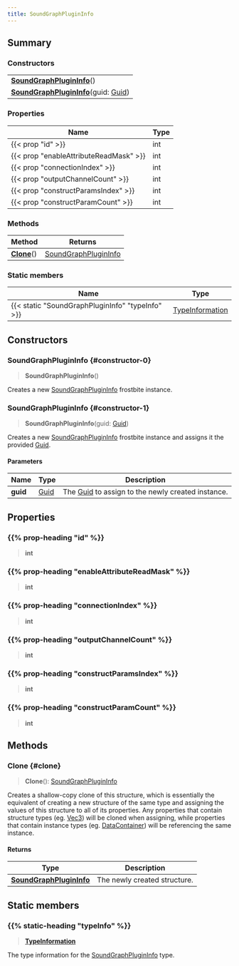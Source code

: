 ```yaml
---
title: SoundGraphPluginInfo
---
```


## Summary

### Constructors

|  |
| --- |
| **[SoundGraphPluginInfo](#constructor-0)**() |
| **[SoundGraphPluginInfo](#constructor-1)**(guid: [Guid](/vext/ref/shared/type/guid)) |

### Properties

| Name | Type |
| ---- | ---- |
| {{< prop "id" >}} | int |
| {{< prop "enableAttributeReadMask" >}} | int |
| {{< prop "connectionIndex" >}} | int |
| {{< prop "outputChannelCount" >}} | int |
| {{< prop "constructParamsIndex" >}} | int |
| {{< prop "constructParamCount" >}} | int |

### Methods

| Method | Returns |
| ------ | ------- |
| **[Clone](#clone)**() | [SoundGraphPluginInfo](/vext/ref/fb/soundgraphplugininfo) |

### Static members

| Name | Type |
| ---- | ---- |
| {{< static "SoundGraphPluginInfo" "typeInfo" >}} | [TypeInformation](/vext/ref/shared/type/typeinformation) |

## Constructors

### SoundGraphPluginInfo {#constructor-0}

> **SoundGraphPluginInfo**()

Creates a new [SoundGraphPluginInfo](/vext/ref/fb/soundgraphplugininfo) frostbite instance.

### SoundGraphPluginInfo {#constructor-1}

> **SoundGraphPluginInfo**(guid: [Guid](/vext/ref/shared/type/guid))

Creates a new [SoundGraphPluginInfo](/vext/ref/fb/soundgraphplugininfo) frostbite instance and assigns it the provided [Guid](/vext/ref/shared/type/guid).

#### Parameters

| Name | Type | Description |
| ---- | ---- | ----------- |
| **guid** | [Guid](/vext/ref/shared/type/guid) | The [Guid](/vext/ref/shared/type/guid) to assign to the newly created instance. |

## Properties

### {{% prop-heading "id" %}}

> **int**

### {{% prop-heading "enableAttributeReadMask" %}}

> **int**

### {{% prop-heading "connectionIndex" %}}

> **int**

### {{% prop-heading "outputChannelCount" %}}

> **int**

### {{% prop-heading "constructParamsIndex" %}}

> **int**

### {{% prop-heading "constructParamCount" %}}

> **int**

## Methods

### Clone {#clone}

> **Clone**(): [SoundGraphPluginInfo](/vext/ref/fb/soundgraphplugininfo)

Creates a shallow-copy clone of this structure, which is essentially the equivalent of creating a new structure of the same type and assigning the values of this structure to all of its properties. Any properties that contain structure types (eg. [Vec3](/vext/ref/shared/type/vec3)) will be cloned when assigning, while properties that contain instance types (eg. [DataContainer](/vext/ref/shared/type/datacontainer)) will be referencing the same instance.

#### Returns

| Type | Description |
| ---- | ----------- |
| **[SoundGraphPluginInfo](/vext/ref/fb/soundgraphplugininfo)** | The newly created structure. |

## Static members

### {{% static-heading "typeInfo" %}}

> **[TypeInformation](/vext/ref/shared/type/typeinformation)**

The type information for the [SoundGraphPluginInfo](/vext/ref/fb/soundgraphplugininfo) type.

